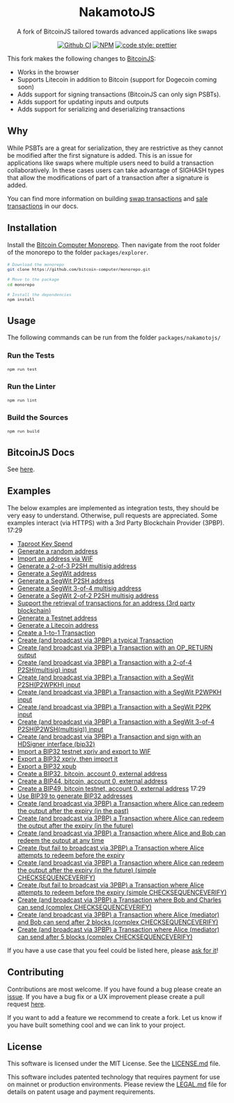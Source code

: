 <div align="center">
  <h1>NakamotoJS</h1>
  <p>
    A fork of BitcoinJS tailored towards advanced applications like swaps
  </p>
</div>

<div align="center">

<a href="">[![Github CI](https://github.com/bitcoinjs/bitcoinjs-lib/actions/workflows/main_ci.yml/badge.svg)](https://github.com/bitcoinjs/bitcoinjs-lib/actions/workflows/main_ci.yml)</a>
<a href="">![NPM](https://img.shields.io/npm/v/@bitcoin-computer/nakamotojs.svg)</a>
<a href="">[![code style: prettier](https://img.shields.io/badge/code_style-prettier-ff69b4.svg?style=flat-square)](https://github.com/prettier/prettier)</a>

</div>

This fork makes the following changes to <a href="https://github.com/bitcoinjs/bitcoinjs-lib/" target="_blank">BitcoinJS</a>:

- Works in the browser
- Supports Litecoin in addition to Bitcoin (support for Dogecoin coming soon)
- Adds support for signing transactions (BitcoinJS can only sign PSBTs).
- Adds support for updating inputs and outputs
- Adds support for serializing and deserializing transactions

## Why

While PSBTs are a great for serialization, they are restrictive as they cannot be modified after the first signature is added. This is an issue for applications like swaps where multiple users need to build a transaction collaboratively. In these cases users can take advantage of SIGHASH types that allow the modifications of part of a transaction after a signature is added.

You can find more information on building [swap transactions](https://docs.bitcoincomputer.io/examples/swap/) and [sale transactions](https://docs.bitcoincomputer.io/examples/sale/) in our docs.

## Installation

Install the [Bitcoin Computer Monorepo](https://github.com/bitcoin-computer/monorepo). Then navigate from the root folder of the monorepo to the folder `packages/explorer`.

<font size=1>

```sh
# Download the monorepo
git clone https://github.com/bitcoin-computer/monorepo.git

# Move to the package
cd monorepo

# Install the dependencies
npm install
```

</font>

## Usage

The following commands can be run from the folder `packages/nakamotojs/`

### Run the Tests

<font size=1>

```bash
npm run test
```

</font>

### Run the Linter

<font size=1>

```bash
npm run lint
```

</font>

### Build the Sources

<font size=1>

```bash
npm run build
```

</font>

## BitcoinJS Docs

See [here](https://github.com/bitcoinjs/bitcoinjs-lib).

## Examples

The below examples are implemented as integration tests, they should be very easy to understand.
Otherwise, pull requests are appreciated.
Some examples interact (via HTTPS) with a 3rd Party Blockchain Provider (3PBP).
17:29

- [Taproot Key Spend](https://github.com/bitcoin-computer/nakamotojs/tree/master/test/integration/taproot.spec.ts)
- [Generate a random address](https://github.com/bitcoin-computer/nakamotojs/tree/master/test/integration/addresses.spec.ts)
- [Import an address via WIF](https://github.com/bitcoin-computer/nakamotojs/tree/master/test/integration/addresses.spec.ts)
- [Generate a 2-of-3 P2SH multisig address](https://github.com/bitcoin-computer/nakamotojs/tree/master/test/integration/addresses.spec.ts)
- [Generate a SegWit address](https://github.com/bitcoin-computer/nakamotojs/tree/master/test/integration/addresses.spec.ts)
- [Generate a SegWit P2SH address](https://github.com/bitcoin-computer/nakamotojs/tree/master/test/integration/addresses.spec.ts)
- [Generate a SegWit 3-of-4 multisig address](https://github.com/bitcoin-computer/nakamotojs/tree/master/test/integration/addresses.spec.ts)
- [Generate a SegWit 2-of-2 P2SH multisig address](https://github.com/bitcoin-computer/nakamotojs/tree/master/test/integration/addresses.spec.ts)
- [Support the retrieval of transactions for an address (3rd party blockchain)](https://github.com/bitcoin-computer/nakamotojs/tree/master/test/integration/addresses.spec.ts)
- [Generate a Testnet address](https://github.com/bitcoin-computer/nakamotojs/tree/master/test/integration/addresses.spec.ts)
- [Generate a Litecoin address](https://github.com/bitcoin-computer/nakamotojs/tree/master/test/integration/addresses.spec.ts)
- [Create a 1-to-1 Transaction](https://github.com/bitcoin-computer/nakamotojs/tree/master/test/integration/transactions.spec.ts)
- [Create (and broadcast via 3PBP) a typical Transaction](https://github.com/bitcoin-computer/nakamotojs/tree/master/test/integration/transactions.spec.ts)
- [Create (and broadcast via 3PBP) a Transaction with an OP_RETURN output](https://github.com/bitcoin-computer/nakamotojs/tree/master/test/integration/transactions.spec.ts)
- [Create (and broadcast via 3PBP) a Transaction with a 2-of-4 P2SH(multisig) input](https://github.com/bitcoin-computer/nakamotojs/tree/master/test/integration/transactions.spec.ts)
- [Create (and broadcast via 3PBP) a Transaction with a SegWit P2SH(P2WPKH) input](https://github.com/bitcoin-computer/nakamotojs/tree/master/test/integration/transactions.spec.ts)
- [Create (and broadcast via 3PBP) a Transaction with a SegWit P2WPKH input](https://github.com/bitcoin-computer/nakamotojs/tree/master/test/integration/transactions.spec.ts)
- [Create (and broadcast via 3PBP) a Transaction with a SegWit P2PK input](https://github.com/bitcoin-computer/nakamotojs/tree/master/test/integration/transactions.spec.ts)
- [Create (and broadcast via 3PBP) a Transaction with a SegWit 3-of-4 P2SH(P2WSH(multisig)) input](https://github.com/bitcoin-computer/nakamotojs/tree/master/test/integration/transactions.spec.ts)
- [Create (and broadcast via 3PBP) a Transaction and sign with an HDSigner interface (bip32)](https://github.com/bitcoin-computer/nakamotojs/tree/master/test/integration/transactions.spec.ts)
- [Import a BIP32 testnet xpriv and export to WIF](https://github.com/bitcoin-computer/nakamotojs/tree/master/test/integration/bip32.spec.ts)
- [Export a BIP32 xpriv, then import it](https://github.com/bitcoin-computer/nakamotojs/tree/master/test/integration/bip32.spec.ts)
- [Export a BIP32 xpub](https://github.com/bitcoin-computer/nakamotojs/tree/master/test/integration/bip32.spec.ts)
- [Create a BIP32, bitcoin, account 0, external address](https://github.com/bitcoin-computer/nakamotojs/tree/master/test/integration/bip32.spec.ts)
- [Create a BIP44, bitcoin, account 0, external address](https://github.com/bitcoin-computer/nakamotojs/tree/master/test/integration/bip32.spec.ts)
- [Create a BIP49, bitcoin testnet, account 0, external address](https://github.com/bitcoin-computer/nakamotojs/tree/master/test/integration/bip32.spec.ts)
  17:29
- [Use BIP39 to generate BIP32 addresses](https://github.com/bitcoin-computer/nakamotojs/tree/master/test/integration/bip32.spec.ts)
- [Create (and broadcast via 3PBP) a Transaction where Alice can redeem the output after the expiry (in the past)](https://github.com/bitcoin-computer/nakamotojs/tree/master/test/integration/cltv.spec.ts)
- [Create (and broadcast via 3PBP) a Transaction where Alice can redeem the output after the expiry (in the future)](https://github.com/bitcoin-computer/nakamotojs/tree/master/test/integration/cltv.spec.ts)
- [Create (and broadcast via 3PBP) a Transaction where Alice and Bob can redeem the output at any time](https://github.com/bitcoin-computer/nakamotojs/tree/master/test/integration/cltv.spec.ts)
- [Create (but fail to broadcast via 3PBP) a Transaction where Alice attempts to redeem before the expiry](https://github.com/bitcoin-computer/nakamotojs/tree/master/test/integration/cltv.spec.ts)
- [Create (and broadcast via 3PBP) a Transaction where Alice can redeem the output after the expiry (in the future) (simple CHECKSEQUENCEVERIFY)](https://github.com/bitcoin-computer/nakamotojs/tree/master/test/integration/csv.spec.ts)
- [Create (but fail to broadcast via 3PBP) a Transaction where Alice attempts to redeem before the expiry (simple CHECKSEQUENCEVERIFY)](https://github.com/bitcoin-computer/nakamotojs/tree/master/test/integration/csv.spec.ts)
- [Create (and broadcast via 3PBP) a Transaction where Bob and Charles can send (complex CHECKSEQUENCEVERIFY)](https://github.com/bitcoin-computer/nakamotojs/tree/master/test/integration/csv.spec.ts)
- [Create (and broadcast via 3PBP) a Transaction where Alice (mediator) and Bob can send after 2 blocks (complex CHECKSEQUENCEVERIFY)](https://github.com/bitcoin-computer/nakamotojs/tree/master/test/integration/csv.spec.ts)
- [Create (and broadcast via 3PBP) a Transaction where Alice (mediator) can send after 5 blocks (complex CHECKSEQUENCEVERIFY)](https://github.com/bitcoin-computer/nakamotojs/tree/master/test/integration/csv.spec.ts)

If you have a use case that you feel could be listed here, please [ask for it](https://github.com/bitcoinjs/bitcoinjs-lib/issues/new)!

## Contributing

Contributions are most welcome. If you have found a bug please create an [issue](https://github.com/bitcoin-computer/monorepo/issues). If you have a bug fix or a UX improvement please create a pull request [here](https://github.com/bitcoin-computer/monorepo/pulls).

If you want to add a feature we recommend to create a fork. Let us know if you have built something cool and we can link to your project.

## License

This software is licensed under the MIT License. See the [LICENSE.md](./LICENSE.md) file.

This software includes patented technology that requires payment for use on mainnet or production environments. Please review the [LEGAL.md](./LEGAL.md) file for details on patent usage and payment requirements.

[node]: https://github.com/bitcoin-computer/monorepo/tree/main/packages/node
